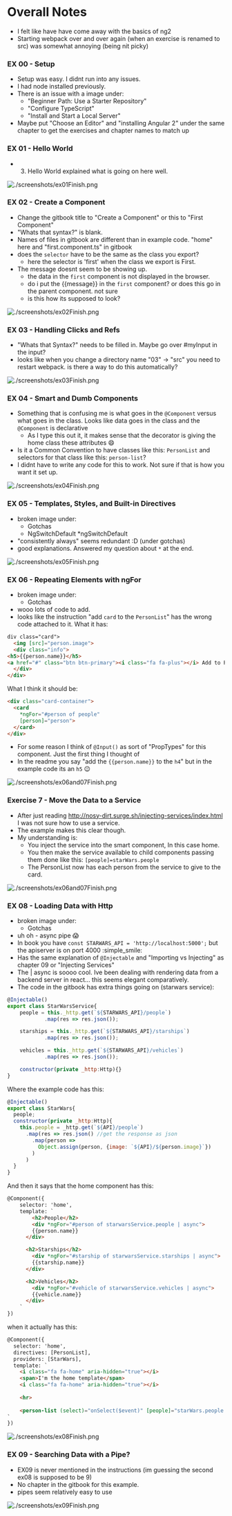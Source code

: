 # Overall Notes
- I felt like have have come away with the basics of ng2
- Starting webpack over and over again (when an exercise is renamed to src) was somewhat annoying (being nit picky)


### EX 00 - Setup
- Setup was easy. I didnt run into any issues. 
- I had node installed previously.
- There is an issue with a image under:
  - "Beginner Path: Use a Starter Repository" 
  - "Configure TypeScript"
  - "Install and Start a Local Server"
- Maybe put "Choose an Editor" and "installing Angular 2" under the same chapter to get the exercises and chapter names to match up

### EX 01 - Hello World
- 3. Hello World explained what is going on here well.

![./screenshots/ex01Finish.png](./screenshots/ex01Finish.png)

### EX 02 - Create a Component 
- Change the gitbook title to "Create a Component" or this to "First Component"
- "Whats that syntax?" is blank.
- Names of files in gitbook are different than in example code. "home" here and "first.component.ts" in gitbook
- does the `selector` have to be the same as the class you export?
  - here the selector is 'first' when the class we export is First.
- The message doesnt seem to be showing up.
  - the data in the `first` component is not displayed in the browser.
  - do i put the {{message}} in the `first` component? or does this go in the parent component. not sure
  - is this how its supposed to look?
  
![./screenshots/ex02Finish.png](./screenshots/ex02Finish.png)
  
### EX 03 - Handling Clicks and Refs
- "Whats that Syntax?" needs to be filled in. Maybe go over #myInput in the input?
- looks like when you change a directory name "03" -> "src" you need to restart webpack. is there a way to do this automatically?

![./screenshots/ex03Finish.png](./screenshots/ex03Finish.png)

### EX 04 - Smart and Dumb Components
- Something that is confusing me is what goes in the `@Component` versus what goes in the class. Looks like data goes in the class and the `@Component` is declarative
  - As I type this out it, it makes sense that the decorator is giving the home class these attributes :smile:
- Is it a Common Convention to have classes like this: `PersonList` and selectors for that class like this: `person-list`?
- I didnt have to write any code for this to work. Not sure if that is how you want it set up.

![./screenshots/ex04Finish.png](./screenshots/ex04Finish.png)

### EX 05 - Templates, Styles, and Built-in Directives
- broken image under:
    - Gotchas
    - NgSwitchDefault *ngSwitchDefault
- "consistently always" seems redundant :D (under gotchas)
- good explanations. Answered my question about `*` at the end.
  
![./screenshots/ex05Finish.png](./screenshots/ex05Finish.png)

### EX 06 - Repeating Elements with ngFor
- broken image under:
    - Gotchas
- wooo lots of code to add.
- looks like the instruction "add `card` to the `PersonList`" has the wrong code attached to it.
What it has:
``` html
div class="card">
  <img [src]="person.image">
  <div class="info">
<h5>{{person.name}}</h5>
<a href="#" class="btn btn-primary"><i class="fa fa-plus"></i> Add to Party</a>
  </div>
</div>
```

What I think it should be:
``` html
<div class="card-container">
  <card
    *ngFor="#person of people"
    [person]="person">
  </card>
</div>
```

- For some reason I think of `@Input()` as sort of "PropTypes" for this component. Just the first thing I thought of
- In the readme you say "add the `{{person.name}}` to the `h4`" but in the example code its an `h5` :wink:

![./screenshots/ex06and07Finish.png](./screenshots/ex06and07Finish.png)

### Exercise 7 - Move the Data to a Service
- After just reading http://nosy-dirt.surge.sh/injecting-services/index.html I was not sure how to use a service.
- The example makes this clear though. 
- My understanding is:
  - You inject the service into the smart component, In this case home.
  - You then make the service available to child components passing them done like this: `[people]=starWars.people`
  - The PersonList now has each person from the service to give to the card.
  
![./screenshots/ex06and07Finish.png](./screenshots/ex06and07Finish.png)

### EX 08 - Loading Data with Http
- broken image under:
    - Gotchas
- uh oh - async pipe :scream:
- In book you have `const STARWARS_API = 'http://localhost:5000';` but the apiserver is on port 4000 :simple_smile:
- Has the same explanation of `@Injectable` and "Importing vs Injecting" as chapter 09 or "Injecting Services"
- The | async is soooo cool. Ive been dealing with rendering data from a backend server in react... this seems elegant comparatively.
- The code in the gitbook has extra things going on (starwars service):

``` javascript
@Injectable()
export class StarWarsService{
    people = this._http.get(`${STARWARS_API}/people`)
            .map(res => res.json());    

    starships = this._http.get(`${STARWARS_API}/starships`)
            .map(res => res.json());

    vehicles = this._http.get(`${STARWARS_API}/vehicles`)
            .map(res => res.json());

    constructor(private _http:Http){}
}
```

Where the example code has this: 
``` javascript
@Injectable()
export class StarWars{
  people;
  constructor(private _http:Http){
    this.people = _http.get(`${API}/people`)
      .map(res => res.json() //get the response as json
        .map(person =>
          Object.assign(person, {image: `${API}/${person.image}`})
        )
      )
  }
}
```

And then it says that the home component has this:

``` html
@Component({
    selector: 'home',
    template: `
        <h2>People</h2>
        <div *ngFor="#person of starwarsService.people | async">
        {{person.name}}
      </div>

      <h2>Starships</h2>
        <div *ngFor="#starship of starwarsService.starships | async">
        {{starship.name}}
      </div>

      <h2>Vehicles</h2>
        <div *ngFor="#vehicle of starwarsService.vehicles | async">
        {{vehicle.name}}
      </div>
    `
})
```

when it actually has this:

``` html
@Component({
  selector: 'home',
  directives: [PersonList],
  providers: [StarWars],
  template: `
    <i class="fa fa-home" aria-hidden="true"></i>
    <span>I'm the home template</span>
    <i class="fa fa-home" aria-hidden="true"></i>
    
    <hr>
    
    <person-list (select)="onSelect($event)" [people]="starWars.people | async"></person-list>
`
})
```

![./screenshots/ex08Finish.png](./screenshots/ex08Finish.png)


### EX 09 - Searching Data with a Pipe?
- EX09 is never mentioned in the instructions (im guessing the second ex08 is supposed to be 9)
- No chapter in the gitbook for this example.
- pipes seem relatively easy to use

![./screenshots/ex09Finish.png](./screenshots/ex09Finish.png)
